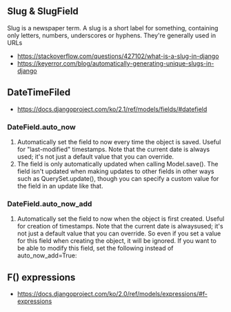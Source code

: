 

## Slug & SlugField
Slug is a newspaper term. A slug is a short label for something, containing only letters, numbers, underscores or hyphens. They're generally used in URLs
- https://stackoverflow.com/questions/427102/what-is-a-slug-in-django
- https://keyerror.com/blog/automatically-generating-unique-slugs-in-django


## DateTimeFiled
- https://docs.djangoproject.com/ko/2.1/ref/models/fields/#datefield
### DateField.auto_now
1. Automatically set the field to now every time the object is saved. Useful for "last-modified" timestamps. Note that the current date is always used; it's not just a default value that you can override.
2. The field is only automatically updated when calling Model.save(). The field isn't updated when making updates to other fields in other ways such as QuerySet.update(), though you can specify a custom value for the field in an update like that.
### DateField.auto_now_add
1. Automatically set the field to now when the object is first created. Useful for creation of timestamps. Note that the current date is alwaysused; it's not just a default value that you can override. So even if you set a value for this field when creating the object, it will be ignored. If you want to be able to modify this field, set the following instead of auto_now_add=True:




## F() expressions
- https://docs.djangoproject.com/ko/2.0/ref/models/expressions/#f-expressions
